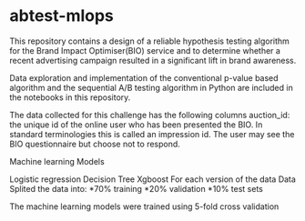 # abtest-mlops
This repository contains a design of a reliable hypothesis testing algorithm for the Brand Impact Optimiser(BIO) service and to determine whether a recent advertising campaign resulted in a significant lift in brand awareness.

Data exploration and implementation of the conventional p-value based algorithm and the sequential A/B testing algorithm in Python are included in the notebooks in this repository.

The data collected for this challenge has the following columns auction_id: the unique id of the online user who has been presented the BIO. In standard terminologies this is called an impression id. The user may see the BIO questionnaire but choose not to respond.

Machine learning Models

Logistic regression
Decision Tree
Xgboost
For each version of the data Data Splited the data into: *70% training *20% validation *10% test sets

The machine learning models were trained using 5-fold cross validation
